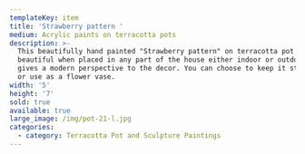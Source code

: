 ```yaml
---
templateKey: item
title: 'Strawberry pattern '
medium: Acrylic paints on terracotta pots
description: >-
  This beautifully hand painted "Strawberry pattern" on terracotta pot looks
  beautiful when placed in any part of the house either indoor or outdoor. It
  gives a modern perspective to the decor. You can choose to keep it stand alone
  or use as a flower vase.
width: '5'
height: '7'
sold: true
available: true
large_image: /img/pot-21-l.jpg
categories:
  - category: Terracotta Pot and Sculpture Paintings
---
```


